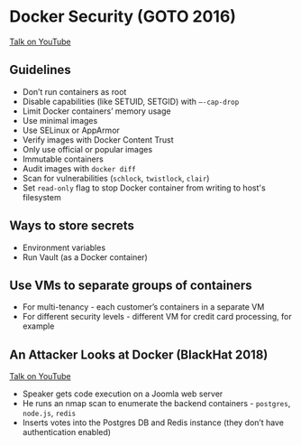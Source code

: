 # Docker Security (GOTO 2016)

[Talk on YouTube](https://www.youtube.com/watch?v=A32Yjizt2_s)

## Guidelines

- Don’t run containers as root
- Disable capabilities (like SETUID, SETGID) with `—-cap-drop`
- Limit Docker containers’ memory usage
- Use minimal images
- Use SELinux or AppArmor
- Verify images with Docker Content Trust
- Only use official or popular images
- Immutable containers
- Audit images with `docker diff`
- Scan for vulnerabilities (`schlock`, `twistlock`, `clair`)
- Set `read-only` flag to stop Docker container from writing to host's filesystem

## Ways to store secrets

- Environment variables
- Run Vault (as a Docker container)

## Use VMs to separate groups of containers

- For multi-tenancy - each customer’s containers in a separate VM
- For different security levels - different VM for credit card processing, for example

## An Attacker Looks at Docker (BlackHat 2018)

[Talk on YouTube](https://www.youtube.com/watch?v=HTM3ZrSvp6c)

- Speaker gets code execution on a Joomla web server
- He runs an nmap scan to enumerate the backend containers - `postgres`, `node.js`, `redis`
- Inserts votes into the Postgres DB and Redis instance (they don’t have authentication enabled)
